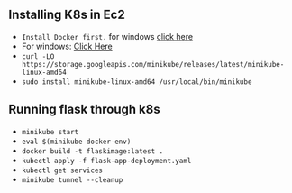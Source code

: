 **Installing K8s in Ec2**
-
- `Install Docker first.` for windows [click here](https://desktop.docker.com/win/main/amd64/Docker%20Desktop%20Installer.exe?utm_source=docker&utm_medium=webreferral&utm_campaign=docs-driven-download-win-amd64)
- For windows: [Click Here](https://storage.googleapis.com/minikube/releases/latest/minikube-installer.exe)
- `curl -LO https://storage.googleapis.com/minikube/releases/latest/minikube-linux-amd64`
- `sudo install minikube-linux-amd64 /usr/local/bin/minikube`


**Running flask through k8s**
-
- `minikube start`
- `eval $(minikube docker-env)`
- `docker build -t flaskimage:latest .`
- `kubectl apply -f flask-app-deployment.yaml`
- `kubectl get services`
- `minikube tunnel --cleanup` 
 
